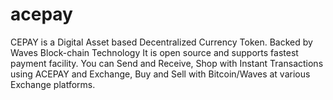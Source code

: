 # acepay
CEPAY is a Digital Asset based Decentralized Currency Token. Backed by Waves Block-chain Technology  It is open source and supports fastest payment facility. You can Send and Receive, Shop with Instant Transactions using ACEPAY and Exchange, Buy and Sell with Bitcoin/Waves at various Exchange platforms.
